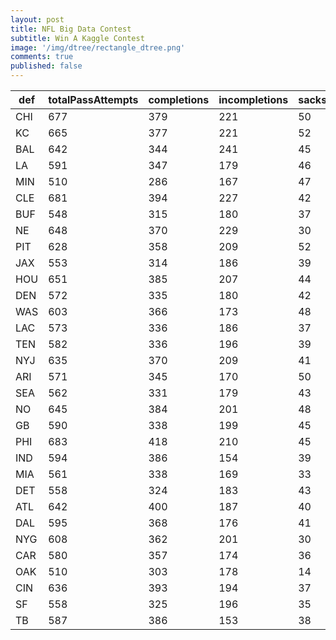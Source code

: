 ```yaml
---
layout: post
title: NFL Big Data Contest
subtitle: Win A Kaggle Contest
image: '/img/dtree/rectangle_dtree.png'
comments: true
published: false
---
```


| def | totalPassAttempts | completions | incompletions | sacks | interceptions | epa          | completionPct | completionRank | epaRank | sackRank | intRank | combinedRank | finalRank |
|-----|-------------------|-------------|---------------|-------|---------------|--------------|---------------|----------------|---------|----------|---------|--------------|-----------|
| CHI | 677               | 379         | 221           | 50    | 27            | -101.0750435 | 0.559822747   | 2              | 1       | 3.5      | 1       | 7.5          | 1         |
| KC  | 665               | 377         | 221           | 52    | 15            | 21.44598093  | 0.566917293   | 4              | 19      | 1.5      | 10      | 34.5         | 2         |
| BAL | 642               | 344         | 241           | 45    | 12            | -62.83814457 | 0.535825545   | 1              | 4       | 10       | 20      | 35           | 3         |
| LA  | 591               | 347         | 179           | 46    | 19            | -10.92636505 | 0.58714044    | 17             | 8       | 8        | 3       | 36           | 4         |
| MIN | 510               | 286         | 167           | 47    | 10            | -63.11255185 | 0.560784314   | 3              | 3       | 7        | 24      | 37           | 5         |
| CLE | 681               | 394         | 227           | 42    | 18            | -7.843873473 | 0.57856094    | 11             | 9       | 15.5     | 4.5     | 40           | 6         |
| BUF | 548               | 315         | 180           | 37    | 16            | -69.71957374 | 0.574817518   | 9              | 2       | 25       | 6       | 42           | 7         |
| NE  | 648               | 370         | 229           | 30    | 18            | -35.1990494  | 0.570987654   | 7              | 5       | 30.5     | 4.5     | 47           | 8         |
| PIT | 628               | 358         | 209           | 52    | 9             | 1.884763432  | 0.570063694   | 6              | 13      | 1.5      | 27      | 47.5         | 9         |
| JAX | 553               | 314         | 186           | 39    | 14            | -29.73012755 | 0.567811935   | 5              | 7       | 21       | 15      | 48           | 10        |
| HOU | 651               | 385         | 207           | 44    | 15            | -6.559722308 | 0.591397849   | 19             | 10      | 12       | 10      | 51           | 11        |
| DEN | 572               | 335         | 180           | 42    | 15            | 6.513092916  | 0.585664336   | 15             | 16      | 15.5     | 10      | 56.5         | 12        |
| WAS | 603               | 366         | 173           | 48    | 15            | 21.70447     | 0.606965174   | 25             | 20      | 5.5      | 10      | 60.5         | 13        |
| LAC | 573               | 336         | 186           | 37    | 14            | -30.21672059 | 0.586387435   | 16             | 6       | 25       | 15      | 62           | 14        |
| TEN | 582               | 336         | 196           | 39    | 11            | -6.085030765 | 0.577319588   | 10             | 11      | 21       | 22      | 64           | 15        |
| NYJ | 635               | 370         | 209           | 41    | 13            | 28.81128884  | 0.582677165   | 14             | 21      | 17.5     | 17.5    | 70           | 16        |
| ARI | 571               | 345         | 170           | 50    | 6             | -2.888950694 | 0.604203152   | 24             | 12      | 3.5      | 31      | 70.5         | 17        |
| SEA | 562               | 331         | 179           | 43    | 9             | 2.182433027  | 0.588967972   | 18             | 14      | 13.5     | 27      | 72.5         | 18        |
| NO  | 645               | 384         | 201           | 48    | 12            | 59.4418863   | 0.595348837   | 21             | 27      | 5.5      | 20      | 73.5         | 19        |
| GB  | 590               | 338         | 199           | 45    | 8             | 63.59183566  | 0.572881356   | 8              | 28      | 10       | 29.5    | 75.5         | 20        |
| PHI | 683               | 418         | 210           | 45    | 10            | 10.67743765  | 0.612005857   | 26             | 17      | 10       | 24      | 77           | 22        |
| IND | 594               | 386         | 154           | 39    | 15            | 2.337420343  | 0.64983165    | 31             | 15      | 21       | 10      | 77           | 22        |
| MIA | 561               | 338         | 169           | 33    | 21            | 43.63887231  | 0.602495544   | 23             | 23      | 29       | 2       | 77           | 22        |
| DET | 558               | 324         | 183           | 43    | 8             | 50.94677659  | 0.580645161   | 12             | 25      | 13.5     | 29.5    | 80           | 24        |
| ATL | 642               | 400         | 187           | 40    | 15            | 44.77850699  | 0.62305296    | 30             | 24      | 19       | 10      | 83           | 25        |
| DAL | 595               | 368         | 176           | 41    | 10            | 14.29789274  | 0.618487395   | 29             | 18      | 17.5     | 24      | 88.5         | 26.5      |
| NYG | 608               | 362         | 201           | 30    | 15            | 54.44781029  | 0.595394737   | 22             | 26      | 30.5     | 10      | 88.5         | 26.5      |
| CAR | 580               | 357         | 174           | 36    | 13            | 42.8114722   | 0.615517241   | 27             | 22      | 27       | 17.5    | 93.5         | 28        |
| OAK | 510               | 303         | 178           | 14    | 14            | 105.7118909  | 0.594117647   | 20             | 32      | 32       | 15      | 99           | 29        |
| CIN | 636               | 393         | 194           | 37    | 12            | 79.39978495  | 0.617924528   | 28             | 30      | 25       | 20      | 103          | 30        |
| SF  | 558               | 325         | 196           | 35    | 2             | 91.7695361   | 0.582437276   | 13             | 31      | 28       | 32      | 104          | 31        |
| TB  | 587               | 386         | 153           | 38    | 9             | 78.52795989  | 0.65758092    | 32             | 29      | 23       | 27      | 111          | 32        |
